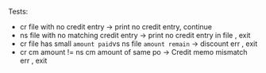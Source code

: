 Tests:
- cr file with no credit entry -> print no credit entry, continue
- ns file with no matching credit entry -> print no credit entry in file , exit
- cr file has small `amount paid`vs ns file `amount remain` -> discount err , exit 
- cr cm amount != ns cm amount of same po -> Credit memo mismatch err , exit
